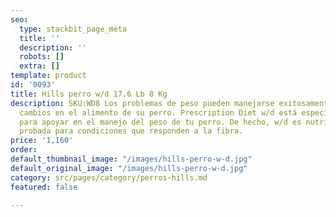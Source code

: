 ```yaml
---
seo:
  type: stackbit_page_meta
  title: ''
  description: ''
  robots: []
  extra: []
template: product
id: '0093'
title: Hills perro w/d 17.6 Lb 8 Kg
description: SKU:WD8 Los problemas de peso pueden manejarse exitosamente mediante
  cambios en el alimento de su perro. Prescription Diet w/d está especialmente formulada
  para apoyar en el manejo del peso de tu perro. De hecho, w/d es nutrición clínicamente
  probada para condiciones que responden a la fibra.
price: '1,160'
order: 
default_thumbnail_image: "/images/hills-perro-w-d.jpg"
default_original_image: "/images/hills-perro-w-d.jpg"
category: src/pages/category/perros-hills.md
featured: false

---
```

